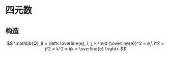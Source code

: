 # 四元数

## 构造

$$
\mathbb{Q}_8 = \left<\overline{e}, i, j, k \mid {\overline{e}}^2 = e,\ i^2 = j^2 = k^2 = ijk = \overline{e} \right>
$$


